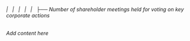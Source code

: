 ###### |   |   |   |   |   ├── Number of shareholder meetings held for voting on key corporate actions

*Add content here*